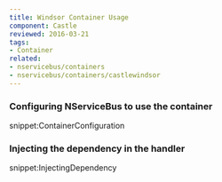 ```yaml
---
title: Windsor Container Usage
component: Castle
reviewed: 2016-03-21
tags:
- Container
related:
- nservicebus/containers
- nservicebus/containers/castlewindsor
---
```


### Configuring NServiceBus to use the container

snippet:ContainerConfiguration


### Injecting the dependency in the handler

snippet:InjectingDependency